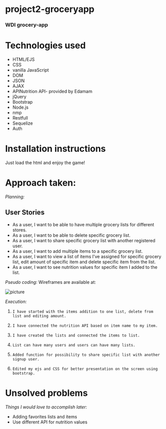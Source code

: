 # project2-groceryapp
### WDI grocery-app

# Technologies used #

* HTML/EJS
* CSS
* vanilla JavaScript
* DOM
* JSON
* AJAX
* APINutrition API- provided by Edamam
* jQuery
* Bootstrap
* Node.js
* nmp
* Restfull
* Sequelize
* Auth

# Installation instructions #

Just load the html and enjoy the game!
 
# Approach taken: #

_Planning:_
## User Stories ##

* As a user, I want to be able to have multiple grocery lists for different stores.
* As a user, I want to be able to delete specific grocery list.
* As a user, I want to share specific grocery list with another registered user.
* As a user, I want to add multiple items to a specific grocery list.
* As a user, I want to view a list of items I've assigned for specific grocery list, edit amount of specific item and delete specific item from the list.
* As a user, I want to see nutrition values for specific item I added to the list.

_Pseudo coding:_
Wireframes are available at: 

 


![picture](images/flowchart.png)

_Execution:_ 

1.     I have started with the items addition to one list, delete from list and editing amount.

2.     I have connected the nutrition API based on item name to my item.

3.     I have created the lists and connected the items to list.

4.     List can have many users and users can have many lists.

5.     Added function for possibility to share specific list with another signup user.

6.     Edited my ejs and CSS for better presentation on the screen using bootstrap.

# Unsolved problems #
_Things I would love to accomplish later:_
* Adding favorites lists and items
* Use different API for nutrition values
